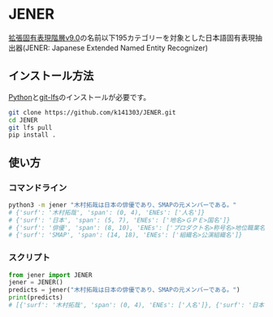 # JENER
[拡張固有表現階層v9.0](http://liat-aip.sakura.ne.jp/ene/ene9/definition_jp/index.html)の名前以下195カテゴリーを対象とした日本語固有表現抽出器(JENER: Japanese Extended Named Entity Recognizer)

## インストール方法
[Python](https://www.python.org/downloads/)と[git-lfs](https://github.com/git-lfs/git-lfs?utm_source=gitlfs_site&utm_medium=installation_link&utm_campaign=gitlfs#installing)のインストールが必要です。

```bash
git clone https://github.com/k141303/JENER.git
cd JENER
git lfs pull
pip install .
```

## 使い方

### コマンドライン

```bash
python3 -m jener "木村拓哉は日本の俳優であり、SMAPの元メンバーである。"
# {'surf': '木村拓哉', 'span': (0, 4), 'ENEs': ['人名']}
# {'surf': '日本', 'span': (5, 7), 'ENEs': ['地名>ＧＰＥ>国名']}
# {'surf': '俳優', 'span': (8, 10), 'ENEs': ['プロダクト名>称号名>地位職業名']}
# {'surf': 'SMAP', 'span': (14, 18), 'ENEs': ['組織名>公演組織名']}
```

### スクリプト

```python
from jener import JENER
jener = JENER()
predicts = jener("木村拓哉は日本の俳優であり、SMAPの元メンバーである。")
print(predicts)
# [{'surf': '木村拓哉', 'span': (0, 4), 'ENEs': ['人名']}, {'surf': '日本', 'span': (5, 7), 'ENEs': ['地名>ＧＰＥ>国名']}, {'surf': '俳優', 'span': (8, 10), 'ENEs': ['プロダクト名>称号名>地位職業名']}, {'surf': 'SMAP', 'span': (14, 18), 'ENEs': ['組織名>公演組織名']}]
```
